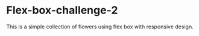 # Flex-box-challenge-2
This is a simple collection of flowers using flex box with responsive design.
